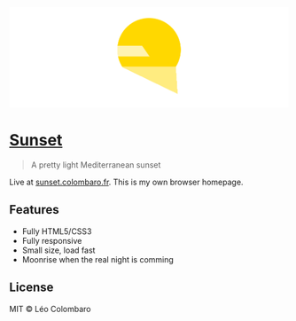 <p align=center>
  <img src="thumb.png">
</p>

# [Sunset](https://sunset.colombaro.fr)

> A pretty light Mediterranean sunset

Live at [sunset.colombaro.fr](https://sunset.colombaro.fr). This is my own browser homepage.

## Features

* Fully HTML5/CSS3
* Fully responsive
* Small size, load fast
* Moonrise when the real night is comming

## License

MIT © Léo Colombaro
